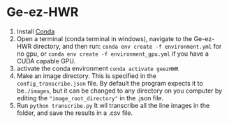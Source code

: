 # Ge-ez-HWR

1. Install [Conda](https://docs.conda.io/projects/conda/en/latest/user-guide/install/index.html)
2. Open a terminal (conda terminal in windows), navigate to the Ge-ez-HWR directory, and then run: ```conda env create -f environment.yml``` for no gpu, or ```conda env create -f environment_gpu.yml``` if you have a CUDA capable GPU.
3. activate the conda environment ```conda activate geezHWR```
4. Make an image directory.  This is specified in the ```config_transcribe.json``` file. By default the program expects  it to be```./images```, but it can be changed to any directory on you computer by editing the ```"image_root_directory"``` in the .json file.
5. Run ```python transcribe.py``` It wil transcribe all the line images in the folder, and save the results in a .csv file.